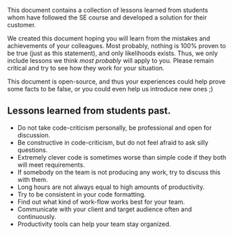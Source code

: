 This document contains a collection of lessons learned from students whom have
followed the SE course and developed a solution for their customer.

We created this document hoping you will learn from the mistakes
and achievements of your colleagues.
Most probably, nothing is 100% proven to be true (just as this statement), and only likelihoods exists.
Thus, we only include lessons we think _most probably_ will apply to you.
Please remain critical and try to see how they work for your situation.

This document is open-source, and thus your experiences could help prove
some facts to be false, or you could even help us introduce new ones ;)

## Lessons learned from students past.
- Do not take code-criticism personally, be professional and open for discussion.
- Be constructive in code-criticism, but do not feel afraid to ask silly questions.
- Extremely clever code is sometimes worse than simple code if they both will meet requirements.
- If somebody on the team is not producing any work, try to discuss this with them.
- Long hours are not always equal to high amounts of productivity.
- Try to be consistent in your code formatting.
- Find out what kind of work-flow works best for your team.
- Communicate with your client and target audience often and continuously.
- Productivity tools can help your team stay organized. 
